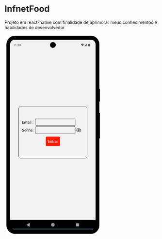 # InfnetFood
Projeto em react-native com finalidade de aprimorar meus conhecimentos e habilidades de desenvolvedor


![](images/Login.png)
